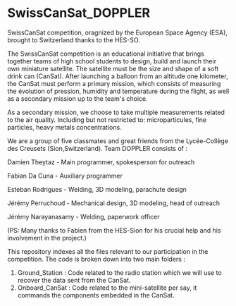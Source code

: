 # SwissCanSat_DOPPLER

SwissCanSat competition, oragnized by the European Space Agency (ESA), brought to Switzerland thanks to the HES-SO. 

The SwissCanSat competition is an educational initiative that brings together teams of high school students to design, build and launch their own
miniature satellite. The satellite must be the size and shape of a soft drink can (CanSat). After launching a balloon from an altitude one kilometer, 
the CanSat must perform a primary mission, which consists of measuring the évolution of pression, humidity and temperature during the flight, as well 
as a secondary mission up to the team's choice. 

As a secondary mission, we choose to take multiple measurements related to the air quality. Including but not restricted to: microparticules, fine 
particles, heavy metals concentrations. 

We are a group of five classmates and great friends from the Lycée-Collège des Creusets (Sion,Switzerland). Team DOPPLER consists of :

Damien Theytaz          -       Main programmer, spokesperson for outreach

Fabian Da Cuna          -       Auxiliary programmer 

Esteban Rodrigues       -       Welding, 3D modeling, parachute design

Jérémy Perruchoud       -       Mechanical design, 3D modeling, head of outreach

Jérémy Narayanasamy     -       Welding, paperwork officer

(PS: Many thanks to Fabien from the HES-Sion for his crucial help and his involvement in the project.)

This repository indexes all the files relevant to our participation in the competition. The code is broken down into two main folders :
1.  Ground_Station : Code related to the radio station which we will use to recover the data sent from the CanSat.
2.  Onboard_CanSat : Code related to the mini-satellite per say, it commands the components embedded in the CanSat.
